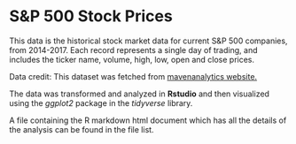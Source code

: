 # S&P 500 Stock Prices

This data is the historical stock market data for current S&P 500 companies, from 2014-2017. Each record represents a single day of trading, and includes the ticker name, volume, high, low, open and close prices.

Data credit: This dataset was fetched from [mavenanalytics website.](https://www.mavenanalytics.io/)

The data was transformed and analyzed in **Rstudio** and then visualized using the *ggplot2* package in the *tidyverse* library.

A file containing the R markdown html document which has all the details of the analysis can be found in the file list.
